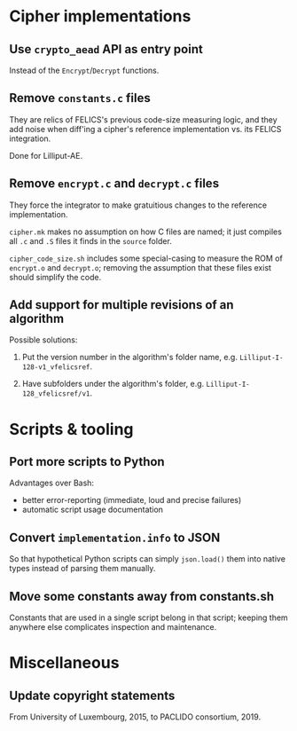 # Cipher implementations

## Use `crypto_aead` API as entry point

Instead of the `Encrypt`/`Decrypt` functions.

## Remove `constants.c` files

They are relics of FELICS's previous code-size measuring logic, and
they add noise when diff'ing a cipher's reference implementation
vs. its FELICS integration.

Done for Lilliput-AE.

## Remove `encrypt.c` and `decrypt.c` files

They force the integrator to make gratuitious changes to the reference
implementation.

`cipher.mk` makes no assumption on how C files are named; it just
compiles all `.c` and `.S` files it finds in the `source` folder.

`cipher_code_size.sh` includes some special-casing to measure the ROM
of `encrypt.o` and `decrypt.o`; removing the assumption that these
files exist should simplify the code.

## Add support for multiple revisions of an algorithm

Possible solutions:

1. Put the version number in the algorithm's folder name,
   e.g. `Lilliput-I-128-v1_vfelicsref`.

2. Have subfolders under the algorithm's folder,
   e.g. `Lilliput-I-128_vfelicsref/v1`.

# Scripts & tooling

## Port more scripts to Python

Advantages over Bash:

- better error-reporting (immediate, loud and precise failures)
- automatic script usage documentation

## Convert `implementation.info` to JSON

So that hypothetical Python scripts can simply `json.load()` them into
native types instead of parsing them manually.

## Move some constants away from constants.sh

Constants that are used in a single script belong in that script;
keeping them anywhere else complicates inspection and maintenance.

# Miscellaneous

## Update copyright statements

From University of Luxembourg, 2015, to PACLIDO consortium, 2019.

